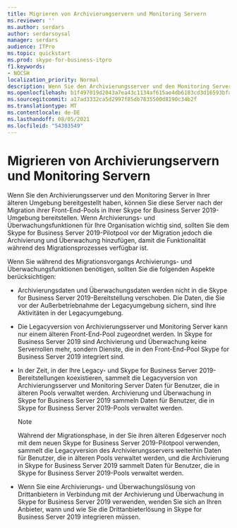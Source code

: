 ```yaml
---
title: Migrieren von Archivierungservern und Monitoring Servern
ms.reviewer: ''
ms.author: serdars
author: serdarsoysal
manager: serdars
audience: ITPro
ms.topic: quickstart
ms.prod: skype-for-business-itpro
f1.keywords:
- NOCSH
localization_priority: Normal
description: Wenn Sie den Archivierungsserver und den Monitoring Server in Ihrer älteren Umgebung bereitgestellt haben, können Sie diese Server nach der Migration ihrer Front-End-Pools in Ihrer Skype for Business Server 2019-Umgebung bereitstellen. Wenn Archivierungs- und Überwachungsfunktionen für Ihre Organisation wichtig sind, sollten Sie dem Skype for Business Server 2019-Pilotpool vor der Migration jedoch die Archivierung und Überwachung hinzufügen, damit die Funktionalität während des Migrationsprozesses verfügbar ist.
ms.openlocfilehash: b1f497019d2043a7ea43c1134af615ae4db6183cd3d16593bfab6e835fa4db32
ms.sourcegitcommit: a17ad3332ca5d2997f85db7835500d8190c34b2f
ms.translationtype: MT
ms.contentlocale: de-DE
ms.lasthandoff: 08/05/2021
ms.locfileid: "54303549"
---
```

# <a name="migrating-archiving-and-monitoring-servers"></a>Migrieren von Archivierungservern und Monitoring Servern

Wenn Sie den Archivierungsserver und den Monitoring Server in Ihrer älteren Umgebung bereitgestellt haben, können Sie diese Server nach der Migration ihrer Front-End-Pools in Ihrer Skype for Business Server 2019-Umgebung bereitstellen. Wenn Archivierungs- und Überwachungsfunktionen für Ihre Organisation wichtig sind, sollten Sie dem Skype for Business Server 2019-Pilotpool vor der Migration jedoch die Archivierung und Überwachung hinzufügen, damit die Funktionalität während des Migrationsprozesses verfügbar ist. 
  
Wenn Sie während des Migrationsvorgangs Archivierungs- und Überwachungsfunktionen benötigen, sollten Sie die folgenden Aspekte berücksichtigen:
  
- Archivierungsdaten und Überwachungsdaten werden nicht in die Skype for Business Server 2019-Bereitstellung verschoben. Die Daten, die Sie vor der Außerbetriebnahme der Legacyumgebung sichern, sind Ihre Aktivitäten in der Legacyumgebung.
    
- Die Legacyversion von Archivierungsserver und Monitoring Server kann nur einem älteren Front-End-Pool zugeordnet werden. In Skype for Business Server 2019 sind Archivierung und Überwachung keine Serverrollen mehr, sondern Dienste, die in den Front-End-Pool Skype for Business Server 2019 integriert sind.
    
- In der Zeit, in der Ihre Legacy- und Skype for Business Server 2019-Bereitstellungen koexistieren, sammelt die Legacyversion von Archivierungsserver und Monitoring Server Daten für Benutzer, die in älteren Pools verwaltet werden. Archivierung und Überwachung in Skype for Business Server 2019 sammeln Daten für Benutzer, die in Skype for Business Server 2019-Pools verwaltet werden.
    
    > [!NOTE]
    > Während der Migrationsphase, in der Sie ihren älteren Edgeserver noch mit dem neuen Skype for Business Server 2019-Pilotpool verwenden, sammelt die Legacyversion des Archivierungsservers weiterhin Daten für Benutzer, die in älteren Pools verwaltet werden, und die Archivierung in Skype for Business Server 2019 sammelt Daten für Benutzer, die in Skype for Business Server 2019-Pools verwaltet werden. 
  
- Wenn Sie eine Archivierungs- und Überwachungslösung von Drittanbietern in Verbindung mit der Archivierung und Überwachung in Skype for Business Server 2019 verwenden, wenden Sie sich an Ihren Anbieter, wann und wie Sie die Drittanbieterlösung in Skype for Business Server 2019 integrieren müssen.
    

